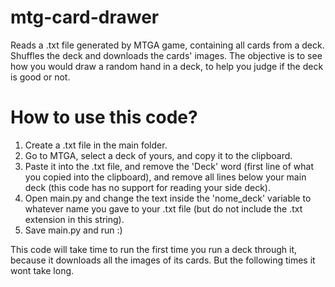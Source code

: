 # mtg-card-drawer
Reads a .txt file generated by MTGA game, containing all cards from a deck. Shuffles the deck and downloads the cards' images. The objective is to see how you would draw a random hand in a deck, to help you judge if the deck is good or not.

# How to use this code? 
1. Create a .txt file in the main folder.
2. Go to MTGA, select a deck of yours, and copy it to the clipboard.
3. Paste it into the .txt file, and remove the 'Deck' word (first line of what you copied into the clipboard), and remove all lines below your main deck (this code has no support for reading your side deck).
4. Open main.py and change the text inside the 'nome_deck' variable to whatever name you gave to your .txt file (but do not include the .txt extension in this string).
5. Save main.py and run :)

This code will take time to run the first time you run a deck through it, because it downloads all the images of its cards. But the following times it wont take long.
